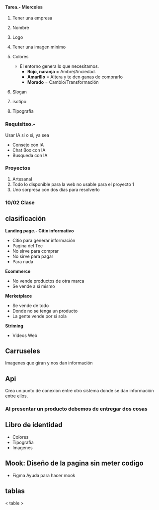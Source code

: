 #### Tarea.- Miercoles
1. Tener una empresa
2. Nombre
3. Logo
4. Tener una imagen minimo
5. Colores
    - El entorno genera lo que necesitamos.
        - **Rojo, naranja** = Ambre/Anciedad.
        - **Amarillo** = Altera y te den ganas de comprarlo
        - **Morado** = Cambio/Transformación 

6. Slogan
7. isotipo
8. Tipografia

### Requisitso.-
Usar IA si o si, ya sea
- Consejo con IA
- Chat Box con IA
- Busqueda con IA


<h3> Proyectos </h3>

1. Artesanal
2. Todo lo disponible para la web no usable para el proyecto 1
3. Uno sorpresa con dos dias para resolverlo


### 10/02 Clase
## clasificación<br>
**Landing page.- Citio informativo** 
- Citio para generar información
- Pagina del Tec
- No sirve para comprar
- No sirve para pagar
- Para nada

**Ecommerce**
- No vende productos de otra marca
- Se vende a si mismo 

**Merketplace**
- Se vende de todo
- Donde no se tenga un producto 
- La gente vende por si sola

**Striming**
- Videos Web

## Carruseles
Imagenes que giran y nos dan información

## Api
Crea un punto de conexión entre otro sistema donde se dan información entre ellos.


### Al presentar un producto debemos de entregar dos cosas

## Libro de identidad
- Colores
- Tipografia
- Imagenes

## Mook: Diseño de la pagina sin meter codigo 
- Figma 
Ayuda para hacer mook


## tablas
< table >
